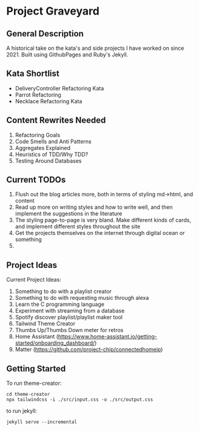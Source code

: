 # Project Graveyard

## General Description

A historical take on the kata's and side projects I have worked on since 2021. Built using GithubPages and Ruby's Jekyll. 

## Kata Shortlist
* DeliveryController Refactoring Kata
* Parrot Refactoring
* Necklace Refactoring Kata


## Content Rewrites Needed
1. Refactoring Goals
2. Code Smells and Anti Patterns
3. Aggregates Explained
4. Heuristics of TDD/Why TDD?
5. Testing Around Databases

## Current TODOs

1. Flush out the blog articles more, both in terms of styling md->html, and content
2. Read up more on writing styles and how to write well, and then implement the suggestions in the literature
3. The styling page-to-page is very bland. Make different kinds of cards, and implement different styles throughout the site
4. Get the projects themselves on the internet through digital ocean or something
5. 

## Project Ideas

Current Project Ideas:
1. Something to do with a playlist creator
2. Something to do with requesting music through alexa
3. Learn the C programming language
4. Experiment with streaming from a database
5. Spotify discover playlist/playlist maker tool
6. Tailwind Theme Creator
7. Thumbs Up/Thumbs Down meter for retros
8. Home Assistant (https://www.home-assistant.io/getting-started/onboarding_dashboard/)
9. Matter (https://github.com/project-chip/connectedhomeip)

## Getting Started

To run theme-creator:
```shell
cd theme-creator
npx tailwindcss -i ./src/input.css -o ./src/output.css
```

to run jekyll:
```shell
jekyll serve --incremental
```
